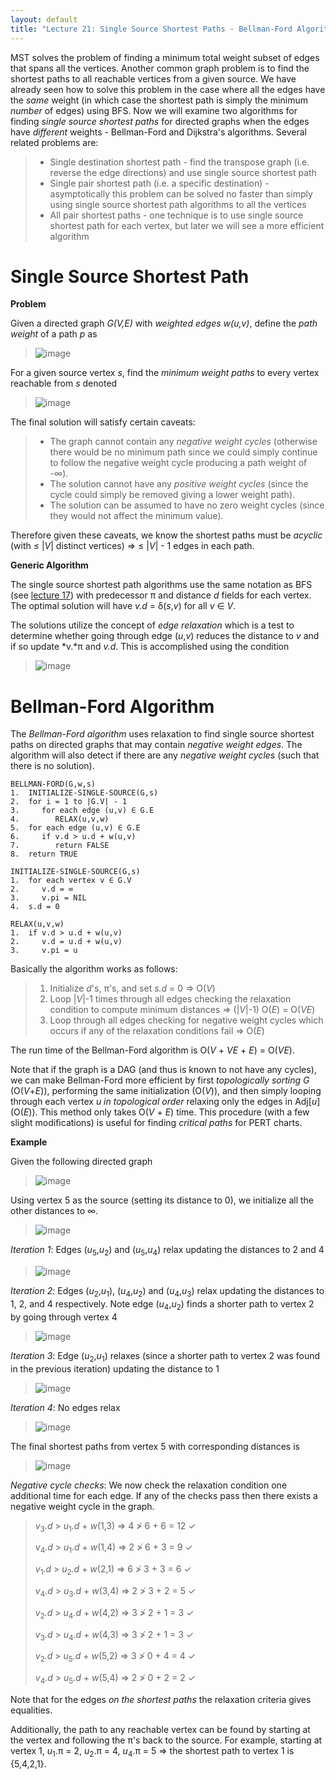 ```yaml
---
layout: default
title: "Lecture 21: Single Source Shortest Paths - Bellman-Ford Algorithm"
---
```


MST solves the problem of finding a minimum total weight subset of edges that spans all the vertices. Another common graph problem is to find the shortest paths to all reachable vertices from a given source. We have already seen how to solve this problem in the case where all the edges have the *same* weight (in which case the shortest path is simply the minimum *number* of edges) using BFS. Now we will examine two algorithms for finding *single source shortest paths* for directed graphs when the edges have *different* weights - Bellman-Ford and Dijkstra's algorithms. Several related problems are:

> -   Single destination shortest path - find the transpose graph (i.e. reverse the edge directions) and use single source shortest path
> -   Single pair shortest path (i.e. a specific destination) - asymptotically this problem can be solved no faster than simply using single source shortest path algorithms to all the vertices
> -   All pair shortest paths - one technique is to use single source shortest path for each vertex, but later we will see a more efficient algorithm

Single Source Shortest Path
===========================

**Problem**

Given a directed graph *G(V,E)* with *weighted edges* *w(u,v)*, define the *path weight* of a path *p* as

> ![image](images/lecture21/pathweight.png)

For a given source vertex *s*, find the *minimum weight paths* to every vertex reachable from *s* denoted

> ![image](images/lecture21/minpathweight.png)

The final solution will satisfy certain caveats:

> -   The graph cannot contain any *negative weight cycles* (otherwise there would be no minimum path since we could simply continue to follow the negative weight cycle producing a path weight of -∞).
> -   The solution cannot have any *positive weight cycles* (since the cycle could simply be removed giving a lower weight path).
> -   The solution can be assumed to have no zero weight cycles (since they would not affect the minimum value).

Therefore given these caveats, we know the shortest paths must be *acyclic* (with ≤ \|*V*\| distinct vertices) ⇒ ≤ \|*V*\| - 1 edges in each path.

**Generic Algorithm**

The single source shortest path algorithms use the same notation as BFS (see [lecture 17](lecture17.html)) with predecessor π and distance *d* fields for each vertex. The optimal solution will have *v.d* = δ(*s*,*v*) for all *v* ∈ *V*.

The solutions utilize the concept of *edge relaxation* which is a test to determine whether going through edge (*u*,*v*) reduces the distance to *v* and if so update *v.*π and *v.d*. This is accomplished using the condition

> ![image](images/lecture21/relaxation.png)

Bellman-Ford Algorithm
======================

The *Bellman-Ford algorithm* uses relaxation to find single source shortest paths on directed graphs that may contain *negative weight edges*. The algorithm will also detect if there are any *negative weight cycles* (such that there is no solution).

	BELLMAN-FORD(G,w,s)
	1.  INITIALIZE-SINGLE-SOURCE(G,s)
	2.  for i = 1 to |G.V| - 1
	3.     for each edge (u,v) ∈ G.E
	4.        RELAX(u,v,w)
	5.  for each edge (u,v) ∈ G.E
	6.     if v.d > u.d + w(u,v)
	7.        return FALSE
	8.  return TRUE

	INITIALIZE-SINGLE-SOURCE(G,s)
	1.  for each vertex v ∈ G.V
	2.     v.d = ∞
	3.     v.pi = NIL
	4.  s.d = 0
	
	RELAX(u,v,w)
	1.  if v.d > u.d + w(u,v)
	2.     v.d = u.d + w(u,v)
	3.     v.pi = u

Basically the algorithm works as follows:

> 1.  Initialize *d*'s, π's, and set *s.d* = 0 ⇒ O(*V*)
> 2.  Loop \|*V*\|-1 times through all edges checking the relaxation condition to compute minimum distances ⇒ (\|*V*\|-1) O(*E*) = O(*VE*)
> 3.  Loop through all edges checking for negative weight cycles which occurs if any of the relaxation conditions fail ⇒ O(*E*)

The run time of the Bellman-Ford algorithm is O(*V* + *VE* + *E*) = O(*VE*).

Note that if the graph is a DAG (and thus is known to not have any cycles), we can make Bellman-Ford more efficient by first *topologically sorting* *G* (O(*V*+*E*)), performing the same initialization (O(*V*)), and then simply looping through each vertex *u* *in topological order* relaxing only the edges in Adj[*u*] (O(*E*)). This method only takes O(*V* + *E*) time. This procedure (with a few slight modifications) is useful for finding *critical paths* for PERT charts.

**Example**

Given the following directed graph

> ![image](images/lecture21/BellFordexample.png)

Using vertex 5 as the source (setting its distance to 0), we initialize all the other distances to ∞.

> ![image](images/lecture21/BellFordexample1.png)

*Iteration 1*: Edges (*u*<sub>5</sub>,*u*<sub>2</sub>) and (*u*<sub>5</sub>,*u*<sub>4</sub>) relax updating the distances to 2 and 4

> ![image](images/lecture21/BellFordexample2.png)

*Iteration 2*: Edges (*u*<sub>2</sub>,*u*<sub>1</sub>), (*u*<sub>4</sub>,*u*<sub>2</sub>) and (*u*<sub>4</sub>,*u*<sub>3</sub>) relax updating the distances to 1, 2, and 4 respectively. Note edge (*u*<sub>4</sub>,*u*<sub>2</sub>) finds a shorter path to vertex 2 by going through vertex 4

> ![image](images/lecture21/BellFordexample3.png)

*Iteration 3*: Edge (*u*<sub>2</sub>,*u*<sub>1</sub>) relaxes (since a shorter path to vertex 2 was found in the previous iteration) updating the distance to 1

> ![image](images/lecture21/BellFordexample4.png)

*Iteration 4*: No edges relax

> ![image](images/lecture21/BellFordexample5.png)

The final shortest paths from vertex 5 with corresponding distances is

> ![image](images/lecture21/BellFordexample6.png)

*Negative cycle checks*: We now check the relaxation condition one additional time for each edge. If any of the checks pass then there exists a negative weight cycle in the graph.

> *v*<sub>3</sub>*.d* \> *u*<sub>1</sub>*.d* + *w*(1,3) ⇒ 4 ≯ 6 + 6 = 12 ✓
>
> *v*<sub>4</sub>*.d* \> *u*<sub>1</sub>*.d* + *w*(1,4) ⇒ 2 ≯ 6 + 3 = 9 ✓
>
> *v*<sub>1</sub>*.d* \> *u*<sub>2</sub>*.d* + *w*(2,1) ⇒ 6 ≯ 3 + 3 = 6 ✓
>
> *v*<sub>4</sub>*.d* \> *u*<sub>3</sub>*.d* + *w*(3,4) ⇒ 2 ≯ 3 + 2 = 5 ✓
>
> *v*<sub>2</sub>*.d* \> *u*<sub>4</sub>*.d* + *w*(4,2) ⇒ 3 ≯ 2 + 1 = 3 ✓
>
> *v*<sub>3</sub>*.d* \> *u*<sub>4</sub>*.d* + *w*(4,3) ⇒ 3 ≯ 2 + 1 = 3 ✓
>
> *v*<sub>2</sub>*.d* \> *u*<sub>5</sub>*.d* + *w*(5,2) ⇒ 3 ≯ 0 + 4 = 4 ✓
>
> *v*<sub>4</sub>*.d* \> *u*<sub>5</sub>*.d* + *w*(5,4) ⇒ 2 ≯ 0 + 2 = 2 ✓

Note that for the edges *on the shortest paths* the relaxation criteria gives equalities.

Additionally, the path to any reachable vertex can be found by starting at the vertex and following the π's back to the source. For example, starting at vertex 1, *u*<sub>1</sub>.π = 2, *u*<sub>2</sub>.π = 4, *u*<sub>4</sub>.π = 5 ⇒ the shortest path to vertex 1 is {5,4,2,1}.

